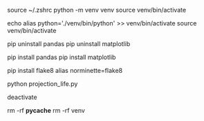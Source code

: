 source ~/.zshrc
python -m venv venv
source venv/bin/activate

echo alias python='./venv/bin/python' >> venv/bin/activate
source venv/bin/activate

pip uninstall pandas
pip uninstall matplotlib

pip install pandas
pip install matplotlib

pip install flake8
alias norminette=flake8

python projection_life.py

deactivate

rm -rf __pycache__
rm -rf venv

<!-- Setting the x-axis scale to logarithmic (set_xscale('log')) in Matplotlib is useful when you have data that spans several orders of magnitude, such as scientific data or financial data.

Logarithmic scaling transforms the data such that each tick mark on the axis represents a power of the base of the logarithm (usually base 10 or base e). This transformation compresses a wide range of values into a more manageable visual range, making it easier to observe variations across different scales.
-->
